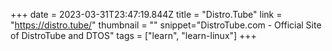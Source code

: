 +++
date = 2023-03-31T23:47:19.844Z
title = "Distro.Tube"
link = "https://distro.tube/"
thumbnail = ""
snippet="DistroTube.com - Official Site of DistroTube and DTOS"
tags = ["learn", "learn-linux"]
+++
